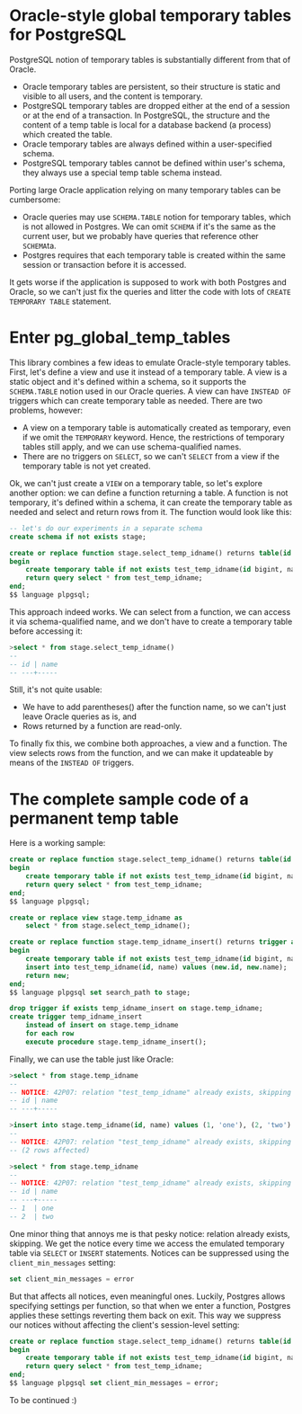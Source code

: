 # Oracle-style global temporary tables for PostgreSQL

PostgreSQL notion of temporary tables is substantially different from that of Oracle.

* Oracle temporary tables are persistent, so their structure is static and visible to all users, and the content is temporary.
* PostgreSQL temporary tables are dropped either at the end of a session or at the end of a transaction. In PostgreSQL, the structure and the content of a temp table is local for a database backend (a process) which created the table.
* Oracle temporary tables are always defined within a user-specified schema.
* PostgreSQL temporary tables cannot be defined within user's schema, they always use a special temp table schema instead.

Porting large Oracle application relying on many temporary tables can be cumbersome:

* Oracle queries may use `SCHEMA.TABLE` notion for temporary tables, which is not allowed in Postgres. We can omit `SCHEMA` if it's the same as the current user, but we probably have queries that reference other `SCHEMA`ta.
* Postgres requires that each temporary table is created within the same session or transaction before it is accessed.

It gets worse if the application is supposed to work with both Postgres and Oracle, so we can't just fix the queries and litter the code with lots of `CREATE TEMPORARY TABLE` statement.

# Enter pg_global_temp_tables

This library combines a few ideas to emulate Oracle-style temporary tables. First, let's define a view and use it instead of a temporary table. A view is a static object and it's defined within a schema, so it supports the `SCHEMA.TABLE` notion used in our Oracle queries. A view can have `INSTEAD OF` triggers which can create temporary table as needed. There are two problems, however:

* A view on a temporary table is automatically created as temporary, even if we omit the `TEMPORARY` keyword. Hence, the restrictions of temporary tables still apply, and we can use schema-qualified names.
* There are no triggers on `SELECT`, so we can't `SELECT` from a view if the temporary table is not yet created.

Ok, we can't just create a `VIEW` on a temporary table, so let's explore another option: we can define a function returning a table. A function is not temporary, it's defined within a schema, it can create the temporary table as needed and select and return rows from it. The function would look like this:

```sql
-- let's do our experiments in a separate schema
create schema if not exists stage;

create or replace function stage.select_temp_idname() returns table(id bigint, name varchar) as $$
begin
	create temporary table if not exists test_temp_idname(id bigint, name varchar) on commit drop;
	return query select * from test_temp_idname;
end;
$$ language plpgsql;
```

This approach indeed works. We can select from a function, we can access it via schema-qualified name, and we don't have to create a temporary table before accessing it:

```sql
>select * from stage.select_temp_idname()
--
-- id | name
-- ---+-----
```

Still, it's not quite usable:

* We have to add parentheses() after the function name, so we can't just leave Oracle queries as is, and
* Rows returned by a function are read-only.

To finally fix this, we combine both approaches, a view and a function. The view selects rows from the function, and we can make it updateable by means of the `INSTEAD OF` triggers.

# The complete sample code of a permanent temp table

Here is a working sample:

```sql
create or replace function stage.select_temp_idname() returns table(id bigint, name varchar) as $$
begin
	create temporary table if not exists test_temp_idname(id bigint, name varchar) on commit drop;
	return query select * from test_temp_idname;
end;
$$ language plpgsql;

create or replace view stage.temp_idname as 
	select * from stage.select_temp_idname();

create or replace function stage.temp_idname_insert() returns trigger as $$
begin
	create temporary table if not exists test_temp_idname(id bigint, name varchar) on commit drop;
	insert into test_temp_idname(id, name) values (new.id, new.name);
	return new;
end;
$$ language plpgsql set search_path to stage;

drop trigger if exists temp_idname_insert on stage.temp_idname;
create trigger temp_idname_insert 
	instead of insert on stage.temp_idname
	for each row
	execute procedure stage.temp_idname_insert();
```

Finally, we can use the table just like Oracle:

```sql
>select * from stage.temp_idname
--
-- NOTICE: 42P07: relation "test_temp_idname" already exists, skipping
-- id | name
-- ---+-----

>insert into stage.temp_idname(id, name) values (1, 'one'), (2, 'two')
--
-- NOTICE: 42P07: relation "test_temp_idname" already exists, skipping
-- (2 rows affected)

>select * from stage.temp_idname
--
-- NOTICE: 42P07: relation "test_temp_idname" already exists, skipping
-- id | name
-- ---+-----
-- 1  | one
-- 2  | two
```

One minor thing that annoys me is that pesky notice: relation already exists, skipping. We get the notice every time we access the emulated temporary table via `SELECT` or `INSERT` statements. Notices can be suppressed using the `client_min_messages` setting:

```sql
set client_min_messages = error
```

But that affects all notices, even meaningful ones. Luckily, Postgres allows specifying settings per function, so that when we enter a function, Postgres applies these settings reverting them back on exit. This way we suppress our notices without affecting the client's session-level setting:

```sql
create or replace function stage.select_temp_idname() returns table(id bigint, name varchar) as $$
begin
	create temporary table if not exists test_temp_idname(id bigint, name varchar) on commit drop;
	return query select * from test_temp_idname;
end;
$$ language plpgsql set client_min_messages = error;
```

To be continued :)
